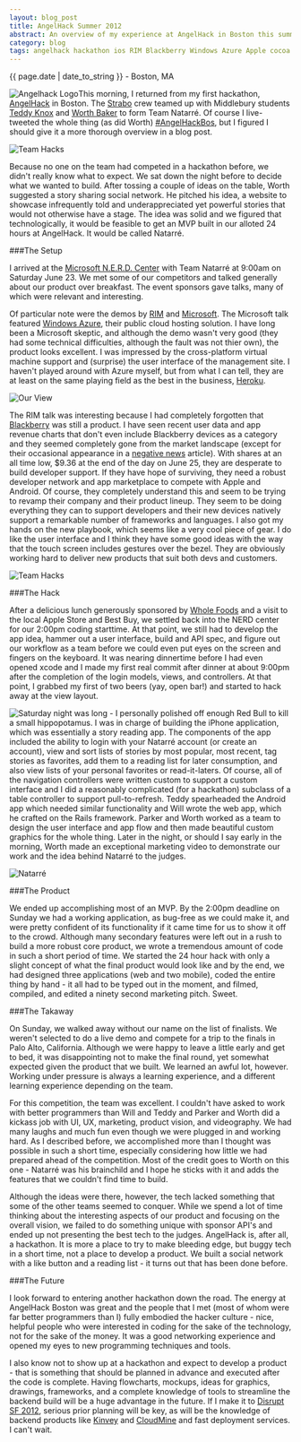 ```yaml
---
layout: blog_post
title: AngelHack Summer 2012
abstract: An overview of my experience at AngelHack in Boston this summer.
category: blog
tags: angelhack hackathon ios RIM Blackberry Windows Azure Apple cocoa Natarré
---
```


{{ page.date | date_to_string }} - Boston, MA

<!---
Post content goes here.
-->

<img src="/assets/images/post_images/angelhack/ahack_logo.png" style="float: left; box-shadow: none; margin-top: 0px; margin-bottom: 0px;" alt="Angelhack Logo"/>

This morning, I returned from my first hackathon, [AngelHack](http://angelhack.com/) in Boston. The [Strabo](http://strabogis.com) crew teamed up with Middlebury students [Teddy Knox](http://www.teddyknox.me/) and [Worth Baker](http://worthbak.com/) to form Team Natarré. Of course I live-tweeted the whole thing (as did Worth) [#AngelHackBos](https://twitter.com/#!/search/%23AngelHackBOS), but I figured I should give it a more thorough overview in a blog post.

![Team Hacks](/assets/images/post_images/angelhack/ahack_dinner.JPG)

Because no one on the team had competed in a hackathon before, we didn't really know what to expect. We sat down the night before to decide what we wanted to build. After tossing a couple of ideas on the table, Worth suggested a story sharing social network. He pitched his idea, a website to showcase infrequently told and underappreciated yet powerful stories that would not otherwise have a stage. The idea was solid and we figured that technologically, it would be feasible to get an MVP built in our alloted 24 hours at AngelHack. It would be called Natarré.

###The Setup

I arrived at the [Microsoft N.E.R.D. Center](http://microsoftcambridge.com/Default.aspx) with Team Natarré at 9:00am on Saturday June 23. We met some of our competitors and talked generally about our product over breakfast. The event sponsors gave talks, many of which were relevant and interesting. 

Of particular note were the demos by [RIM](http://www.rim.com/) and [Microsoft](http://www.microsoft.com/en-us/default.aspx). The Microsoft talk featured [Windows Azure](http://www.windowsazure.com/en-us/), their public cloud hosting solution. I have long been a Microsoft skeptic, and although the demo wasn't very good (they had some technical difficulties, although the fault was not thier own), the product looks excellent. I was impressed by the cross-platform virtual machine support and (surprise) the user interface of the management site. I haven't played around with Azure myself, but from what I can tell, they are at least on the same playing field as the best in the business, [Heroku](http://www.heroku.com/). 

![Our View](/assets/images/post_images/angelhack/ahack_boston.JPG)

The RIM talk was interesting because I had completely forgotten that [Blackberry](http://us.blackberry.com/) was still a product. I have seen recent user data and app revenue charts that don't even include Blackberry devices as a category and they seemed completely gone from the market landscape (except for their occasional appearance in a [negative news](http://www.cbsnews.com/8301-505123_162-57460107/rim-shares-dive-to-nine-year-low-after-downgrade/) article). With shares at an all time low, $9.36 at the end of the day on June 25, they are desperate to build developer support. If they have hope of surviving, they need a robust developer network and app marketplace to compete with Apple and Android. Of course, they completely understand this and seem to be trying to revamp their company and their product lineup. They seem to be doing everything they can to support developers and their new devices natively support a remarkable number of frameworks and languages. I also got my hands on the new playbook, which seems like a very cool piece of gear. I do like the user interface and I think they have some good ideas with the way that the touch screen includes gestures over the bezel. They are obviously working hard to deliver new products that suit both devs and customers.

![Team Hacks](/assets/images/post_images/angelhack/ahack_team.JPG)

###The Hack

After a delicious lunch generously sponsored by [Whole Foods](http://www.wholefoodsmarket.com/) and a visit to the local Apple Store and Best Buy, we settled back into the NERD center for our 2:00pm coding starttime. At that point, we still had to develop the app idea, hammer out a user interface, build and API spec, and figure out our workflow as a team before we could even put eyes on the screen and fingers on the keyboard. It was nearing dinnertime before I had even opened xcode and I made my first real commit after dinner at about 9:00pm after the completion of the login models, views, and controllers. At that point, I grabbed my first of two beers (yay, open bar!) and started to hack away at the view layout.

<img src="/assets/images/post_images/angelhack/ahack_destruction.JPG" style="float: left;" />

Saturday night was long - I personally polished off enough Red Bull to kill a small hippopotamus. I was in charge of building the iPhone application, which was essentially a story reading app. The components of the app included the ability to login with your Natarré account (or create an account), view and sort lists of stories by most popular, most recent, tag stories as favorites, add them to a reading list for later consumption, and also view lists of your personal favorites or read-it-laters. Of course, all of the navigation controllers were written custom to support a custom interface and I did a reasonably complicated (for a hackathon) subclass of a table controller to support pull-to-refresh. Teddy spearheaded the Android app which needed similar functionality and Will wrote the web app, which he crafted on the Rails framework. Parker and Worth worked as a team to design the user interface and app flow and then made beautiful custom graphics for the whole thing. Later in the night, or should I say early in the morning, Worth made an exceptional marketing video to demonstrate our work and the idea behind Natarré to the judges.

![Natarré](/assets/images/post_images/angelhack/iTunesArtwork.png)

###The Product

We ended up accomplishing most of an MVP. By the 2:00pm deadline on Sunday we had a working application, as bug-free as we could make it, and were pretty confident of its functionality if it came time for us to show it off to the crowd. Although many secondary features were left out in a rush to build a more robust core product, we wrote a tremendous amount of code in such a short period of time. We started the 24 hour hack with only a slight concept of what the final product would look like and by the end, we had designed three applications (web and two mobile), coded the entire thing by hand - it all had to be typed out in the moment, and filmed, compiled, and edited a ninety second marketing pitch. Sweet.

###The Takaway

On Sunday, we walked away without our name on the list of finalists. We weren't selected to do a live demo and compete for a trip to the finals in Palo Alto, California. Although we were happy to leave a little early and get to bed, it was disappointing not to make the final round, yet somewhat expected given the product that we built. We learned an awful lot, however. Working under pressure is always a learning experience, and a different learning experience depending on the team. 

For this competition, the team was excellent. I couldn't have asked to work with better programmers than Will and Teddy and Parker and Worth did a kickass job with UI, UX, marketing, product vision, and videography. We had many laughs and much fun even though we were plugged in and working hard. As I described before, we accomplished more than I thought was possible in such a short time, especially considering how little we had prepared ahead of the competition. Most of the credit goes to Worth on this one - Natarré was his brainchild and I hope he sticks with it and adds the features that we couldn't find time to build.

Although the ideas were there, however, the tech lacked something that some of the other teams seemed to conquer. While we spend a lot of time thinking about the interesting aspects of our product and focusing on the overall vision, we failed to do something unique with sponsor API's and ended up not presenting the best tech to the judges. AngelHack is, after all, a hackathon. It is more a place to try to make bleeding edge, but buggy tech in a short time, not a place to develop a product. We built a social network with a like button and a reading list - it turns out that has been done before.

###The Future

I look forward to entering another hackathon down the road. The energy at AngelHack Boston was great and the people that I met (most of whom were far better programmers than I) fully embodied the hacker culture - nice, helpful people who were interested in coding for the sake of the technology, not for the sake of the money. It was a good networking experience and opened my eyes to new programming techniques and tools.

I also know not to show up at a hackathon and expect to develop a product - that is something that should be planned in advance and executed after the code is complete. Having flowcharts, mockups, ideas for graphics, drawings, frameworks, and a complete knowledge of tools to streamline the backend build will be a huge advantage in the future. If I make it to [Disrupt SF 2012](http://techcrunch.com/events/disrupt-sf-2012/), serious prior planning will be key, as will be the knowledge of backend products like [Kinvey](http://www.kinvey.com/) and [CloudMine](http://www.kinvey.com/) and fast deployment services. I can't wait.

